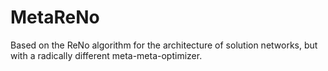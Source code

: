 # MetaReNo

Based on the ReNo algorithm for the architecture of solution networks, but with a radically different meta-meta-optimizer.